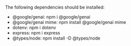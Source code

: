 The following dependencies should be installed:
- @google/genai: npm i @google/genai
- @google/genai mime: npm install @google/genai mime
- dotenv: npm i dotenv
- express: npm i express
- @types/node: npm install -D @types/node